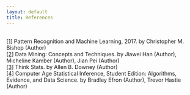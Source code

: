 ```yaml
---
layout: default
title: References
---
```


<br>[[1]](https://www.amazon.ca/Pattern-Recognition-Machine-Learning-Christopher/dp/0387310738) Pattern Recognition and Machine Learning, 2017. by  Christopher M. Bishop (Author)
<br>[[2]](https://www.amazon.ca/Data-Mining-Techniques-Jiawei-Han/dp/0123814790) Data Mining: Concepts and Techniques. by  Jiawei Han (Author), Micheline Kamber (Author), Jian Pei (Author)
<br>[[3]](https://www.amazon.ca/Think-Stats-Allen-B-Downey/dp/1449307116) Think Stats. by  Allen B. Downey (Author)
<br>[[4]](https://www.amazon.ca/Computer-Age-Statistical-Inference-Student/dp/1108823416) Computer Age Statistical Inference, Student Edition: Algorithms, Evidence, and Data Science. by  Bradley Efron (Author), Trevor Hastie (Author)

